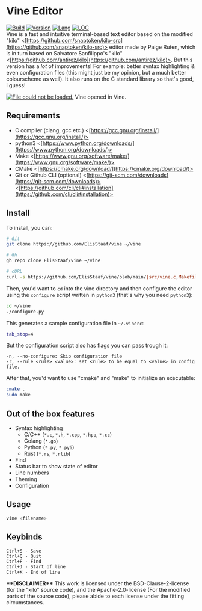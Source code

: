 # Vine Editor
[![Build](https://img.shields.io/badge/Build%20(Fedora)-passing-2a7fd5?logo=fedora&logoColor=2a7fd5&style=for-the-badge)](https://github.com/ElisStaaf/vine)
[![Version](https://img.shields.io/badge/Version-1.1.4-38c747?style=for-the-badge)](https://github.com/ElisStaaf/vine)
[![Lang](https://img.shields.io/badge/Language-C-7c7c7c?logo=c&style=for-the-badge)](https://github.com/ElisStaaf/vine)
[![LOC](https://img.shields.io/badge/LOC%20(counted%20by%20cloc)-~900-e11e5f?style=for-the-badge)](https://github.com/ElisStaaf/vine)  
Vine is a fast and intuitive terminal-based text editor based on the modified "kilo"
<[https://github.com/snaptoken/kilo-src](https://github.com/snaptoken/kilo-src)> 
editor made by Paige Ruten, which is in turn based on Salvatore Sanfilippo's "kilo" <[https://github.com/antirez/kilo](https://github.com/antirez/kilo)>.
But this version has a _lot_ of improvements! For example: better syntax highlighting
& even configuration files (this might just be my opinion, but a much better colourscheme as well).
It also runs  on the C standard library so that's good, i guess!

[![File could not be loaded.](https://github.com/ElisStaaf/vine/blob/main/vineimg.png?raw=true)](https://github.com/ElisStaaf/vine/blob/main/vineimg.png)
Vine opened in Vine.

## Requirements
* C compiler (clang, gcc etc.) <[https://gcc.gnu.org/install/](https://gcc.gnu.org/install/)>
* python3 <[https://www.python.org/downloads/](https://www.python.org/downloads/)>
* Make <[https://www.gnu.org/software/make/](https://www.gnu.org/software/make/)>
* CMake <[https://cmake.org/download/](https://cmake.org/download/)>
* Git or Github CLI (optional) <[https://git-scm.com/downloads](https://git-scm.com/downloads)> <[https://github.com/cli/cli#installation](https://github.com/cli/cli#installation)>

## Install
To install, you can:
```bash
# Git
git clone https://github.com/ElisStaaf/vine ~/vine

# Gh
gh repo clone ElisStaaf/vine ~/vine

# cURL
curl -s https://github.com/ElisStaaf/vine/blob/main/{src/vine.c,Makefile,README.md} ~/vine
```
Then, you'd want to `cd` into the vine directory and then configure the editor using the `configure`
script written in `python3` (that's why you need `python3`):
```bash
cd ~/vine
./configure.py
```
This generates a sample configuration file in `~/.vinerc`:
```bash
tab_stop=4
```
But the configuration script also has flags you can pass trough it:
```
-n, --no-configure: Skip configuration file
-r, --rule <rule> <value>: set <rule> to be equal to <value> in config file.
```

After that, you'd want to use "cmake" and "make" to initialize an executable:
```bash
cmake .
sudo make
```

## Out of the box features
*  Syntax highlighting
   *  C/C++ (`*.c`, `*.h`, `*.cpp`, `*.hpp`, `*.cc`)
   *  Golang (`*.go`)
   *  Python (`*.py`, `*.pyi`)
   *  Rust (`*.rs`, `*.rlib`)
*  Find
*  Status bar to show state of editor
*  Line numbers
*  Theming
*  Configuration

## Usage
```bash
vine <filename>
```
## Keybinds
```
Ctrl+S - Save
Ctrl+Q - Quit
Ctrl+F - Find
Ctrl+J - Start of line
Ctrl+K - End of line
```

**\*\*DISCLAIMER\*\***
This work is licensed under the BSD-Clause-2-license (for the "kilo" source code), and the
Apache-2.0-license (For the modified parts of the source code), please abide to each license
under the fitting circumstances.
